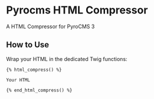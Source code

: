 # Pyrocms HTML Compressor
A HTML Compressor for PyroCMS 3

## How to Use
Wrap your HTML in the dedicated Twig functions:
```
{% html_compress() %}

Your HTML

{% end_html_compress() %}
```
